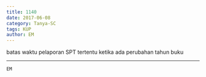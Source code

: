 ```yaml
---
title: 1140
date: 2017-06-08
category: Tanya-SC
tags: KUP
author: EM
---
```


batas waktu pelaporan SPT tertentu ketika ada perubahan tahun buku

---



`EM`
